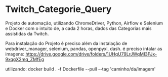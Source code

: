 # Twitch_Categorie_Query
Projeto de automação, utilizando ChromeDriver, Python, Airflow e Selenium e Docker com o intuito de, a cada 2 horas, dados das Categorias mais assistidas da Twitch.

Para instalação do Projeto é preciso além da instalação de webdriver_manager, selenium, pandas, openpyxl, dash. é preciso intalar as imagens:
https://drive.google.com/drive/folders/1UHqU79LrJWqMI3FJx-9xqgX2mq_ZMfEg

utilizando:
docker build . -f Dockerfile --pull --tag 'caminho/da/imagem'
